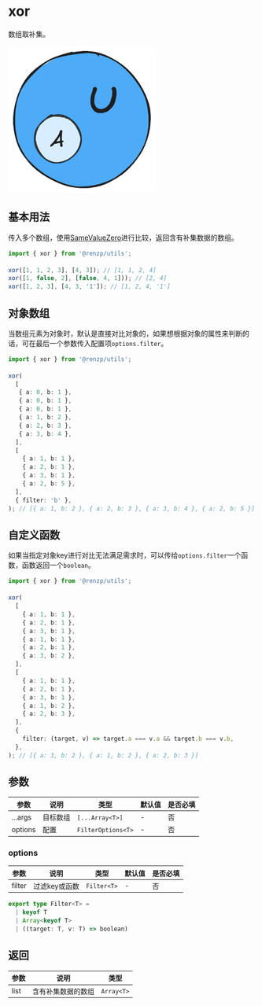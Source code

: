 # xor

数组取补集。

<img src="./images/xor.png" height="300" width="300" />


## 基本用法

传入多个数组，使用[SameValueZero](https://262.ecma-international.org/6.0/#sec-samevaluezero)进行比较，返回含有补集数据的数组。

```ts
import { xor } from '@renzp/utils';

xor([1, 1, 2, 3], [4, 3]); // [1, 1, 2, 4]
xor([1, false, 2], [false, 4, 1])); // [2, 4]
xor([1, 2, 3], [4, 3, '1']); // [1, 2, 4, '1']
```

## 对象数组

当数组元素为对象时，默认是直接对比对象的，如果想根据对象的属性来判断的话，可在最后一个参数传入配置项`options.filter`。

```ts
import { xor } from '@renzp/utils';

xor(
  [
   { a: 0, b: 1 },
   { a: 0, b: 1 },
   { a: 0, b: 1 },
   { a: 1, b: 2 },
   { a: 2, b: 3 },
   { a: 3, b: 4 },
  ],
  [
    { a: 1, b: 1 },
    { a: 2, b: 1 },
    { a: 3, b: 1 },
    { a: 2, b: 5 },
  ],
  { filter: 'b' },
); // [{ a: 1, b: 2 }, { a: 2, b: 3 }, { a: 3, b: 4 }, { a: 2, b: 5 }]
```

## 自定义函数

如果当指定对象key进行对比无法满足需求时，可以传给`options.filter`一个函数，函数返回一个`boolean`。

```ts
import { xor } from '@renzp/utils';

xor(
  [
    { a: 1, b: 1 },
    { a: 2, b: 1 },
    { a: 3, b: 1 },
    { a: 1, b: 1 },
    { a: 2, b: 1 },
    { a: 3, b: 2 },
  ],
  [
    { a: 1, b: 1 },
    { a: 2, b: 1 },
    { a: 3, b: 1 },
    { a: 1, b: 2 },
    { a: 2, b: 3 },
  ],
  {
    filter: (target, v) => target.a === v.a && target.b === v.b,
  },
); // [{ a: 3, b: 2 }, { a: 1, b: 2 }, { a: 2, b: 3 }]
```

## 参数

| 参数    | 说明     | 类型               | 默认值 | 是否必填 |
| ------- | -------- | ------------------ | ------ | -------- |
| ...args | 目标数组 | `[...Array<T>]`    | -      | 否       |
| options | 配置     | `FilterOptions<T>` | -      | 否       |

### options

| 参数   | 说明          | 类型        | 默认值 | 是否必填 |
| ------ | ------------- | ----------- | ------ | -------- |
| filter | 过滤key或函数 | `Filter<T>` | -      | 否       |

```ts
export type Filter<T> =
  | keyof T
  | Array<keyof T>
  | ((target: T, v: T) => boolean)
```

## 返回

| 参数 | 说明               | 类型       |
| ---- | ------------------ | ---------- |
| list | 含有补集数据的数组 | `Array<T>` |
